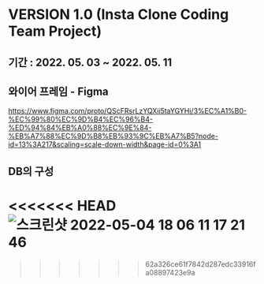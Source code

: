 # VERSION 1.0 (Insta Clone Coding Team Project)

## 기간 : 2022. 05. 03 ~ 2022. 05. 11

## 와이어 프레임 - Figma
https://www.figma.com/proto/QScFRsrLzYQXii5taYGYHi/3%EC%A1%B0-%EC%99%80%EC%9D%B4%EC%96%B4-%ED%94%84%EB%A0%88%EC%9E%84-%EB%A7%88%EC%9D%B8%EB%93%9C%EB%A7%B5?node-id=13%3A217&scaling=scale-down-width&page-id=0%3A1

## DB의 구성

<<<<<<< HEAD
![스크린샷 2022-05-04 18 06 11 17 21 46](https://user-images.githubusercontent.com/102138834/167136066-397af815-08e4-4f1d-9396-d00ea90898e0.png)
=======
>>>>>>> 62a326ce61f7842d287edc33916fa08897423e9a
